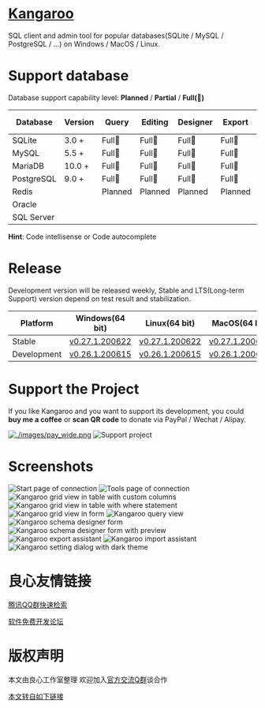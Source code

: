 # [Kangaroo](http://u.720life.cn/g/79109b99221812df2b787613e83cf24225652fb430d9908f1ecc3f56e28c9418)
SQL client and admin tool for popular databases(SQLite / MySQL / PostgreSQL / ...) on Windows / MacOS / Linux.

# Support database
Database support capability level: __Planned__ / __Partial__ / __Full(:100:)__

| Database    | Version | Query     | Editing   | Designer  | Export    | Import    | Hint      | Modeling | DB Sync |
|-------------|---------|-----------|-----------|-----------|-----------|-----------|-----------|----------|---------|
| SQLite      | 3.0 +   | Full:100: | Full:100: | Full:100: | Full:100: | Full:100: | Full:100: | Planned  | Planned |
| MySQL       | 5.5 +   | Full:100: | Full:100: | Full:100: | Full:100: | Full:100: | Full:100: | Planned  | Planned |
| MariaDB     | 10.0 +  | Full:100: | Full:100: | Full:100: | Full:100: | Full:100: | Full:100: | Planned  | Planned |
| PostgreSQL  | 9.0 +   | Full:100: | Full:100: | Full:100: | Full:100: | Full:100: | Full:100: | Planned  | Planned |
| Redis       |         | Planned   | Planned   | Planned   | Planned   | Planned   | Planned   | Planned  | Planned |
| Oracle      |         |           |           |           |           |           |           |          |         |
| SQL Server  |         |           |           |           |           |           |           |          |         |

**Hint**: Code intellisense or Code autocomplete


# Release
Development version will be released weekly, Stable and LTS(Long-term Support) version depend on test result and stabilization.

| Platform | Windows(64 bit) | Linux(64 bit)   | MacOS(64 bit)   |
|----------|-----------------|-----------------|-----------------|
| Stable | [v0.27.1.200622](http://u.720life.cn/g/79109b99221812df2b787613e83cf242117aeef4ab477b99e4f02687cf0b9e2e98833ae07a794c864ba8cb173ac09b696cf8a1f5bdc4f3aa24f9dcd27fbaf970) | [v0.27.1.200622](http://u.720life.cn/g/79109b99221812df2b787613e83cf242117aeef4ab477b99e4f02687cf0b9e2e98833ae07a794c864ba8cb173ac09b696cf8a1f5bdc4f3aa24f9dcd27fbaf970) | [v0.27.1.200622](http://u.720life.cn/g/79109b99221812df2b787613e83cf242117aeef4ab477b99e4f02687cf0b9e2e98833ae07a794c864ba8cb173ac09b696cf8a1f5bdc4f3aa24f9dcd27fbaf970) |
| Development | [v0.26.1.200615](http://u.720life.cn/g/79109b99221812df2b787613e83cf242117aeef4ab477b99e4f02687cf0b9e2eb8829d08677cf0748a7c9d40cfb8c87e362c64b3a46871675366b353e568a4f2) | [v0.26.1.200615](http://u.720life.cn/g/79109b99221812df2b787613e83cf242117aeef4ab477b99e4f02687cf0b9e2eb8829d08677cf0748a7c9d40cfb8c87e362c64b3a46871675366b353e568a4f2) | [v0.26.1.200615](http://u.720life.cn/g/79109b99221812df2b787613e83cf242117aeef4ab477b99e4f02687cf0b9e2eb8829d08677cf0748a7c9d40cfb8c87e362c64b3a46871675366b353e568a4f2) |


# Support the Project
If you like Kangaroo and you want to support its development, you could __buy me a coffee__ or __scan QR code__ to donate via PayPal / Wechat / Alipay.

[![./images/pay_wide.png](./images/buymeacoffee.png)](https://www.buymeacoffee.com/dbkangaroo) ![Support project](./images/pay_wide.png)

# Screenshots
![Start page of connection](./images/kangaroo-start.png)
![Tools page of connection](./images/kangaroo-tools.png)
![Kangaroo grid view in table with custom columns](./images/kangaroo-grid.png)
![Kangaroo grid view in table with where statement](./images/kangaroo-grid2.png)
![Kangaroo grid view in form](./images/kangaroo-form.png)
![Kangaroo query view](./images/kangaroo-query.png)
![Kangaroo schema designer form](./images/kangaroo-designer.png)
![Kangaroo schema designer form with preview](./images/kangaroo-designer2.png)
![Kangaroo export assistant](./images/kangaroo-export.png)
![Kangaroo import assistant](./images/kangaroo-import.png)
![Kangaroo setting dialog with dark theme](./images/kangaroo-setting.png)



 # 良心友情链接

[腾讯QQ群快速检索](http://u.720life.cn/s/8cf73f7c)

[软件免费开发论坛](http://u.720life.cn/s/bbb01dc0)

# 版权声明 

本文由良心工作室整理 欢迎加入[官方交流Q群](https://u.720life.cn/s/f2316816)谈合作

[本文转自如下链接](http://u.720life.cn/g/2e71d0f0a5c601172267ba20d3a43c6ee52816191ebb917aa5826a37989b3f82726b1b62a11914e89ea1d31dc4e5b6630f7b855093dfe73b25ba68f7b36345bf)